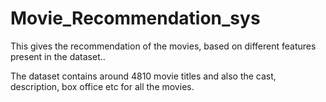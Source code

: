 # Movie_Recommendation_sys
This gives the recommendation of the movies, based on different features present in the dataset..

 The dataset contains around 4810 movie titles and also the cast, description, box office etc for all the movies.

